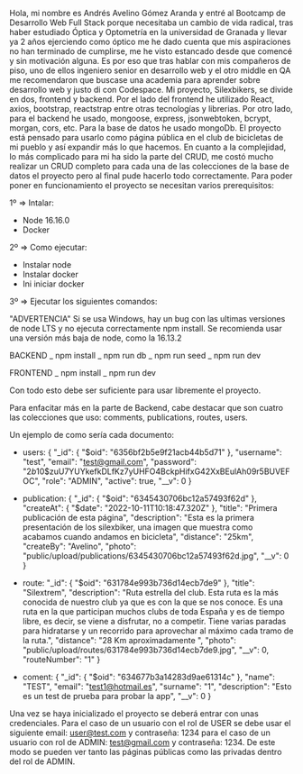 Hola, mi nombre es Andrés Avelino Gómez Aranda y entré al Bootcamp de Desarrollo Web Full Stack porque necesitaba un cambio de vida radical, tras haber estudiado Óptica y Optometría en la universidad de Granada y llevar ya 2 años ejerciendo como óptico me he dado cuenta que mis aspiraciones no han terminado de cumplirse, me he visto estancado desde que comencé y sin motivación alguna. Es por eso que tras hablar con mis compañeros de piso, uno de ellos ingeniero senior en desarrollo web y el otro middle en QA me recomendaron que buscase una academia para aprender sobre desarrollo web y justo di con Codespace. 
Mi proyecto, Silexbikers, se divide en dos, frontend y backend. Por el lado del frontend he utilizado React, axios, bootstrap, reactstrap entre otras tecnologías y librerias. Por otro lado, para el backend he usado, mongoose, express, jsonwebtoken, bcrypt, morgan, cors, etc. Para la base de datos he usado mongoDb.
El proyecto está pensado para usarlo como página pública en el club de bicicletas de mi pueblo y así expandir más lo que hacemos.
En cuanto a la complejidad, lo más complicado para mi ha sido la parte del CRUD, me costó mucho realizar un CRUD completo para cada una de las colecciones de la base de datos el proyecto pero al final pude hacerlo todo correctamente.
Para poder poner en funcionamiento el proyecto se necesitan varios prerequisitos:

1º => Intalar:
- Node 16.16.0
- Docker

2º => Como ejecutar:

- Instalar node
- Instalar docker
- Ini iniciar docker

3º => Ejecutar los siguientes comandos:

"ADVERTENCIA"
Si se usa Windows, hay un bug con las ultimas versiones de node LTS y no ejecuta correctamente npm install.
Se recomienda usar una versión más baja de node, como la 16.13.2

BACKEND
_ npm install
_ npm run db
_ npm run seed
_ npm run dev

FRONTEND
_ npm install
_ npm run dev

Con todo esto debe ser suficiente para usar libremente el proyecto.

Para enfacitar más en la parte de Backend, cabe destacar que son cuatro las colecciones que uso: comments, publications, routes, users.

Un ejemplo de como sería cada documento:

- users:
  {
    "_id": {
      "$oid": "6356bf2b5e9f21acb44b5d71"
    },
    "username": "test",
    "email": "test@gmail.com",
    "password": "$2b$10$zuU7YUYkefkDLfKz7yUHFO4BckpHifxG42XxBEulAh09r5BUVEFOC",
    "role": "ADMIN",
    "active": true,
    "__v": 0
  }

- publication: 
{
    "_id": {
      "$oid": "6345430706bc12a57493f62d"
    },
    "createAt": {
      "$date": "2022-10-11T10:18:47.320Z"
    },
    "title": "Primera publicación de esta página",
    "description": "Esta es la primera presentación de los silexbiker, una imagen que muestra como acabamos cuando andamos en bicicleta",
    "distance": "25km",
    "createBy": "Avelino",
    "photo": "public/upload/publications/6345430706bc12a57493f62d.jpg",
    "__v": 0
  }

- route: 
"_id": {
      "$oid": "631784e993b736d14ecb7de9"
    },
    "title": "Silextrem",
    "description": "Ruta estrella del club. Esta ruta es la más conocida de nuestro club ya que es con la que se nos conoce. Es una ruta en la que participan muchos clubs de toda España y es de tiempo libre, es decir, se viene a disfrutar, no a competir. Tiene varias paradas para hidratarse y un recorrido para aprovechar al máximo cada tramo de la ruta.",
    "distance": "28 Km aproximadamente ",
    "photo": "public/upload/routes/631784e993b736d14ecb7de9.jpg",
    "__v": 0,
    "routeNumber": "1"
  }

- coment:
{
    "_id": {
      "$oid": "634677b3a14283d9ae61314c"
    },
    "name": "TEST",
    "email": "test1@hotmail.es",
    "surname": "1",
    "description": "Esto es un test de prueba para probar la app",
    "__v": 0
  }

Una vez se haya inicializado el proyecto se deberá entrar con unas credenciales. Para el caso de un usuario con el rol de USER se debe usar el siguiente email: user@test.com y contraseña: 1234
para el caso de un usuario con rol de ADMIN: test@gmail.com y contraseña: 1234.
De este modo se pueden ver tanto las páginas públicas como las privadas dentro del rol de ADMIN.

  
  